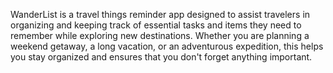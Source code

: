 WanderList is a travel things reminder app designed to assist travelers in organizing and keeping track of essential tasks and items they need to remember while exploring new destinations. Whether you are planning a weekend getaway, a long vacation, or an adventurous expedition, this helps you stay organized and ensures that you don't forget anything important.
